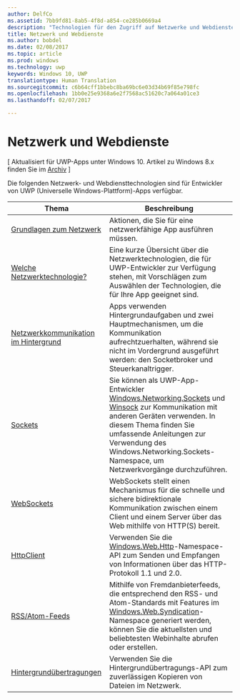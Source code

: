 ```yaml
---
author: DelfCo
ms.assetid: 7bb9fd81-8ab5-4f8d-a854-ce285b0669a4
description: "Technologien für den Zugriff auf Netzwerke und Webdienste."
title: Netzwerk und Webdienste
ms.author: bobdel
ms.date: 02/08/2017
ms.topic: article
ms.prod: windows
ms.technology: uwp
keywords: Windows 10, UWP
translationtype: Human Translation
ms.sourcegitcommit: c6b64cff1bbebc8ba69bc6e03d34b69f85e798fc
ms.openlocfilehash: 1bb0e25e9368a6e2f7568ac51620c7a064a01ce3
ms.lasthandoff: 02/07/2017

---
```


# <a name="networking-and-web-services"></a>Netzwerk und Webdienste

\[ Aktualisiert für UWP-Apps unter Windows 10. Artikel zu Windows 8.x finden Sie im [Archiv](http://go.microsoft.com/fwlink/p/?linkid=619132) \]

Die folgenden Netzwerk- und Webdiensttechnologien sind für Entwickler von UWP (Universelle Windows-Plattform)-Apps verfügbar.

| Thema                                                                                   | Beschreibung                                                                      |
|-----------------------------------------------------------------------------------------|----------------------------------------------------------------------------------|
| [Grundlagen zum Netzwerk](networking-basics.md)                                               | Aktionen, die Sie für eine netzwerkfähige App ausführen müssen.                     |
| [Welche Netzwerktechnologie?](which-networking-technology.md)                          | Eine kurze Übersicht über die Netzwerktechnologien, die für UWP-Entwickler zur Verfügung stehen, mit Vorschlägen zum Auswählen der Technologien, die für Ihre App geeignet sind.               |
| [Netzwerkkommunikation im Hintergrund](network-communications-in-the-background.md) | Apps verwenden Hintergrundaufgaben und zwei Hauptmechanismen, um die Kommunikation aufrechtzuerhalten, während sie nicht im Vordergrund ausgeführt werden: den Socketbroker und Steuerkanaltrigger.                  |
| [Sockets](sockets.md)                                                                   | Sie können als UWP-App-Entwickler [Windows.Networking.Sockets](https://msdn.microsoft.com/library/windows/apps/xaml/windows.networking.sockets.aspx) und [Winsock](https://msdn.microsoft.com/library/windows/desktop/ms737523) zur Kommunikation mit anderen Geräten verwenden. In diesem Thema finden Sie umfassende Anleitungen zur Verwendung des Windows.Networking.Sockets-Namespace, um Netzwerkvorgänge durchzuführen. |
| [WebSockets](websockets.md)                                                             | WebSockets stellt einen Mechanismus für die schnelle und sichere bidirektionale Kommunikation zwischen einem Client und einem Server über das Web mithilfe von HTTP(S) bereit.                 |
| [HttpClient](httpclient.md)                                                             | Verwenden Sie die [Windows.Web.Http](https://msdn.microsoft.com/library/windows/apps/dn279692)-Namespace-API zum Senden und Empfangen von Informationen über das HTTP-Protokoll 1.1 und 2.0.             |
| [RSS/Atom-Feeds](web-feeds.md)                                                          | Mithilfe von Fremdanbieterfeeds, die entsprechend den RSS- und Atom-Standards mit Features im [Windows.Web.Syndication](https://msdn.microsoft.com/library/windows/apps/br243632)-Namespace generiert werden, können Sie die aktuellsten und beliebtesten Webinhalte abrufen oder erstellen.                   |
| [Hintergrundübertragungen](background-transfers.md)                                         | Verwenden Sie die Hintergrundübertragungs-API zum zuverlässigen Kopieren von Dateien im Netzwerk.           |

